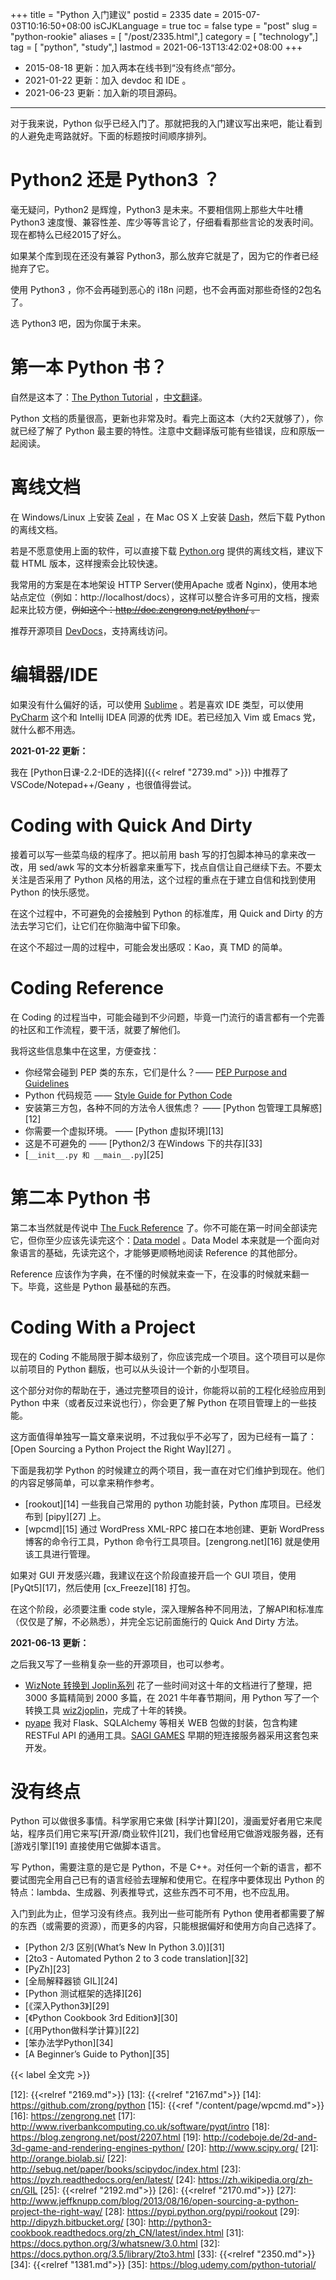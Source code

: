 +++
title = "Python 入门建议"
postid = 2335
date = 2015-07-03T10:16:50+08:00
isCJKLanguage = true
toc = false
type = "post"
slug = "python-rookie"
aliases = [ "/post/2335.html",]
category = [ "technology",]
tag = [ "python", "study",]
lastmod = 2021-06-13T13:42:02+08:00
+++


- 2015-08-18 更新：加入两本在线书到“没有终点“部分。
- 2021-01-22 更新：加入 devdoc 和 IDE 。
- 2021-06-23 更新：加入新的项目源码。

----

对于我来说，Python 似乎已经入门了。那就把我的入门建议写出来吧，能让看到的人避免走弯路就好。下面的标题按时间顺序排列。<!--more-->

# Python2 还是 Python3 ？

毫无疑问，Python2 是辉煌，Python3 是未来。不要相信网上那些大牛吐槽 Python3 速度慢、兼容性差、库少等等言论了，仔细看看那些言论的发表时间。现在都特么已经2015了好么。

如果某个库到现在还没有兼容 Python3，那么放弃它就是了，因为它的作者已经抛弃了它。

使用 Python3 ，你不会再碰到恶心的 i18n 问题，也不会再面对那些奇怪的2包名了。

选 Python3 吧，因为你属于未来。

# 第一本 Python 书？

自然是这本了：[The Python Tutorial][1] ，[中文翻译][2]。

Python 文档的质量很高，更新也非常及时。看完上面这本（大约2天就够了），你就已经了解了 Python 最主要的特性。注意中文翻译版可能有些错误，应和原版一起阅读。

# 离线文档

在 Windows/Linux 上安装 [Zeal][3] ，在 Mac OS X 上安装 [Dash][4]，然后下载 Python 的离线文档。

若是不愿意使用上面的软件，可以直接下载 [Python.org][5] 提供的离线文档，建议下载 HTML 版本，这样搜索会比较快速。

我常用的方案是在本地架设 HTTP Server(使用Apache 或者 Nginx)，使用本地站点定位（例如：http://localhost/docs），这样可以整合许多可用的文档，搜索起来比较方便，~~例如这个：<http://doc.zengrong.net/python/> 。~~

推荐开源项目 [DevDocs](https://devdocs.io/)，支持离线访问。

# 编辑器/IDE

如果没有什么偏好的话，可以使用 [Sublime][6] 。若是喜欢 IDE 类型，可以使用 [PyCharm][7] 这个和 Intellij IDEA 同源的优秀 IDE。若已经加入 Vim 或 Emacs 党，就什么都不用选。

**2021-01-22 更新：**

我在 [Python日课-2.2-IDE的选择]({{< relref "2739.md" >}}) 中推荐了 VSCode/Notepad++/Geany ，也很值得尝试。

# Coding with Quick And Dirty

接着可以写一些菜鸟级的程序了。把以前用 bash 写的打包脚本神马的拿来改一改，用 sed/awk 写的文本分析器拿来重写下，找点自信让自己继续下去。不要太关注是否采用了 Python 风格的用法，这个过程的重点在于建立自信和找到使用 Python 的快乐感觉。

在这个过程中，不可避免的会接触到 Python 的标准库，用 Quick and Dirty 的方法去学习它们，让它们在你脑海中留下印象。

在这个不超过一周的过程中，可能会发出感叹：Kao，真 TMD 的简单。

# Coding Reference

在 Coding 的过程当中，可能会碰到不少问题，毕竟一门流行的语言都有一个完善的社区和工作流程，要干活，就要了解他们。

我将这些信息集中在这里，方便查找：

- 你经常会碰到 PEP 类的东东，它们是什么？—— [PEP Purpose and Guidelines][10] 
- Python 代码规范 —— [Style Guide for Python Code][11]
- 安装第三方包，各种不同的方法令人很焦虑？ —— [Python 包管理工具解惑][12]
- 你需要一个虚拟环境。 —— [Python 虚拟环境][13]
- 这是不可避免的 —— [Python2/3 在Windows 下的共存][33]
- [`__init__.py 和 __main__.py`][25]

# 第二本 Python 书

第二本当然就是传说中 [The Fuck Reference][8] 了。你不可能在第一时间全部读完它，但你至少应该先读完这个：[Data model][9] 。Data Model 本来就是一个面向对象语言的基础，先读完这个，才能够更顺畅地阅读 Reference 的其他部分。

Reference 应该作为字典，在不懂的时候就来查一下，在没事的时候就来翻一下。毕竟，这些是 Python 最基础的东西。

# Coding With a Project

现在的 Coding 不能局限于脚本级别了，你应该完成一个项目。这个项目可以是你以前项目的 Python 翻版，也可以从头设计一个新的小型项目。

这个部分对你的帮助在于，通过完整项目的设计，你能将以前的工程化经验应用到 Python 中来（或者反过来说也行），你会更了解 Python 在项目管理上的一些技能。

这方面值得单独写一篇文章来说明，不过我似乎不必写了，因为已经有一篇了： [Open Sourcing a Python Project the Right Way][27] 。

下面是我初学 Python 的时候建立的两个项目，我一直在对它们维护到现在。他们的内容足够简单，可以拿来稍作参考。

- [rookout][14] 一些我自己常用的 python 功能封装，Python 库项目。已经发布到 [pipy][27] 上。
- [wpcmd][15] 通过 WordPress XML-RPC 接口在本地创建、更新 WordPress 博客的命令行工具，Python 命令行工具项目。[zengrong.net][16] 就是使用该工具进行管理。

如果对 GUI 开发感兴趣，我建议在这个阶段直接开启一个 GUI 项目，使用 [PyQt5][17]，然后使用 [cx\_Freeze][18] 打包。

在这个阶段，必须要注重 code style，深入理解各种不同用法，了解API和标准库（仅仅是了解，不必熟悉），并完全忘记前面施行的 Quick And Dirty 方法。

**2021-06-13 更新：**

之后我又写了一些稍复杂一些的开源项目，也可以参考。

- [WizNote 转换到 Joplin系列](/tag/joplin) 花了一些时间对这十年的文档进行了整理，把 3000 多篇精简到 2000 多篇，在 2021 牛年春节期间，用 Python 写了一个转换工具 [wiz2joplin](https://github.com/zrong/wiz2joplin)，完成了十年的转换。
- [pyape](https://github.com/zrong/pyape) 我对 Flask、SQLAlchemy 等相关 WEB 包做的封装，包含构建 RESTFul API 的通用工具。[SAGI GAMES](/tag/sagiteam/) 早期的短连接服务器采用这套包来开发。

# 没有终点

Python 可以做很多事情。科学家用它来做 [科学计算][20]，漫画爱好者用它来爬站，程序员们用它来写[开源/商业软件][21]，我们也曾经用它做游戏服务器，还有 [游戏引擎][19] 直接使用它做脚本语言。

写 Python，需要注意的是它是 Python，不是 C++。对任何一个新的语言，都不要试图完全用自己已有的语言经验去理解和使用它。在程序中要体现出 Python 的特点：lambda、生成器、列表推导式，这些东西不可不用，也不应乱用。

入门到此为止，但学习没有终点。我列出一些可能所有 Python 使用者都需要了解的东西（或需要的资源），而更多的内容，只能根据偏好和使用方向自己选择了。

- [Python 2/3 区别(What’s New In Python 3.0)][31]
- [2to3 - Automated Python 2 to 3 code translation][32]
- [PyZh][23]
- [全局解释器锁 GIL][24]
- [Python 测试框架的选择][26]
- [《深入Python3》][29]
- [《Python Cookbook 3rd Edition》][30]
- [《用Python做科学计算》][22]
- [笨办法学Python][34]
- [A Beginner’s Guide to Python][35]

{{< label 全文完 >}}

[1]: https://docs.python.org/3/tutorial/index.html
[2]: http://www.pythondoc.com/pythontutorial3/index.html
[3]: http://zealdocs.org/
[4]: https://kapeli.com/dash
[5]: https://docs.python.org/3/download.html
[6]: http://www.sublimetext.com/
[7]: https://www.jetbrains.com/pycharm/
[8]: https://docs.python.org/3/reference/index.html
[9]: https://docs.python.org/3/reference/datamodel.html
[10]: https://www.python.org/dev/peps/pep-0001/
[11]: https://www.python.org/dev/peps/pep-0008/
[12]: {{<relref "2169.md">}}
[13]: {{<relref "2167.md">}}
[14]: https://github.com/zrong/python
[15]: {{<ref "/content/page/wpcmd.md">}}
[16]: https://zengrong.net
[17]: http://www.riverbankcomputing.co.uk/software/pyqt/intro
[18]: https://blog.zengrong.net/post/2207.html
[19]: http://codeboje.de/2d-and-3d-game-and-rendering-engines-python/
[20]: http://www.scipy.org/
[21]: http://orange.biolab.si/
[22]: http://sebug.net/paper/books/scipydoc/index.html
[23]: https://pyzh.readthedocs.org/en/latest/
[24]: https://zh.wikipedia.org/zh-cn/GIL
[25]: {{<relref "2192.md">}}
[26]: {{<relref "2170.md">}}
[27]: http://www.jeffknupp.com/blog/2013/08/16/open-sourcing-a-python-project-the-right-way/
[28]: https://pypi.python.org/pypi/rookout
[29]: http://dipyzh.bitbucket.org/
[30]: http://python3-cookbook.readthedocs.org/zh_CN/latest/index.html
[31]: https://docs.python.org/3/whatsnew/3.0.html
[32]: https://docs.python.org/3.5/library/2to3.html
[33]: {{<relref "2350.md">}}
[34]: {{<relref "1381.md">}}
[35]: https://blog.udemy.com/python-tutorial/
